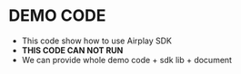 # DEMO CODE  
* This code show how to use Airplay SDK                  
* **THIS CODE CAN NOT RUN**             
* We can provide whole demo code + sdk lib + document                                              
  

